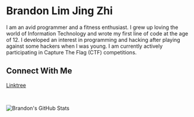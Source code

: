 # Brandon Lim Jing Zhi
I am an avid programmer and a fitness enthusiast. I grew up loving the world of Information Technology and wrote my first line of code at the age of 12. I developed an interest in programming and hacking after playing against some hackers when I was young. I am currently actively participating in Capture The Flag (CTF) competitions.

## Connect With Me
[Linktree](https://linktr.ee/justbrandonlim/)

<br>

![Brandon's GitHub Stats](https://github-readme-stats.vercel.app/api?username=JustBrandonLim&count_private=true&show_icons=true&theme=dark/)
